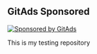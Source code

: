 <!-- GitAds-Verify: OO7FBO77RGD76X24LSLNELBJR7LSEXFE -->

## GitAds Sponsored
[![Sponsored by GitAds](https://staging.gitads.dev/v1/ad-serve?source=shehzensidiq/open-cv-essentials@github)](https://staging.gitads.dev/v1/ad-track?source=shehzensidiq/open-cv-essentials@github)

This is my testing repository
